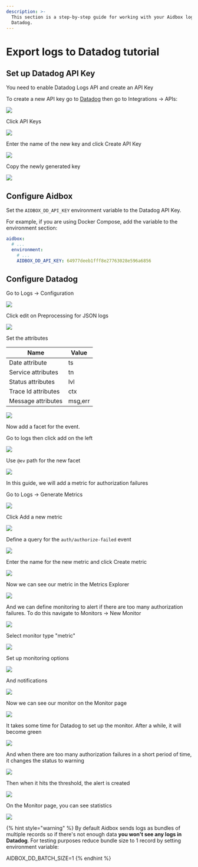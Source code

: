 ```yaml
---
description: >-
  This section is a step-by-step guide for working with your Aidbox logs with
  Datadog.
---
```


# Export logs to Datadog tutorial

## Set up Datadog API Key

You need to enable Datadog Logs API and create an API Key

To create a new API key go to [Datadog](https://app.datadoghq.com/) then go to Integrations -> APIs:

![](../../../../../.gitbook/assets/24ed01b8-a8f8-4512-bb93-2acb88a67b3e.png)

Click API Keys

![](../../../../../.gitbook/assets/b3df2c18-df8a-443f-ac63-ccf8f9f7bdc5.png)

Enter the name of the new key and click Create API Key

![](../../../../../.gitbook/assets/c12ed7a0-ed34-4241-90ea-f68fa1a406fa.png)

Copy the newly generated key

![](../../../../../.gitbook/assets/50ca7105-ac37-4859-9ca2-0fee901bb78e.png)

## Configure Aidbox

Set the `AIDBOX_DD_API_KEY` environment variable to the Datadog API Key.

For example, if you are using Docker Compose, add the variable to the environment section:

```yaml
aidbox:
  # ...
  environment:
    # ...
    AIDBOX_DD_API_KEY: 64977deeb1fff8e27763028e596a6856
```

## Configure Datadog

Go to Logs -> Configuration

![](../../../../.gitbook/assets/4dfc4a0f-231d-497f-b406-3a529d217fbd.png)

Click edit on Preprocessing for JSON logs

![](../../../../.gitbook/assets/8dc801a0-d998-435c-ac9c-a73e84d526f7.png)

Set the attributes

| Name                | Value   |
| ------------------- | ------- |
| Date attribute      | ts      |
| Service attributes  | tn      |
| Status attributes   | lvl     |
| Trace Id attributes | ctx     |
| Message attributes  | msg,err |

![](../../../../.gitbook/assets/10b9bc5b-c12d-4122-8094-ea69497a947a.png)

Now add a facet for the event.

Go to logs then click add on the left

![](../../../../../.gitbook/assets/dd3e2706-a448-40ec-b286-328c21c65227.png)

Use `@ev` path for the new facet

![](../../../../../.gitbook/assets/e1119164-27bc-41d0-b42c-3159a3256a56.png)

In this guide, we will add a metric for authorization failures

Go to Logs -> Generate Metrics

![](../../../../.gitbook/assets/979456ca-138c-4e25-b0ea-338c51e6cc5f.png)

Click Add a new metric

![](../../../../../.gitbook/assets/7daea20d-4808-4060-87ef-3c964deb4254.png)

Define a query for the `auth/authorize-failed` event

![](../../../../../.gitbook/assets/f79665ba-7d90-4e8f-86b2-2ab3dfd0595d.png)

Enter the name for the new metric and click Create metric

![](../../../../../.gitbook/assets/36321f5b-8e5b-4de1-aed2-4a9482dae447.png)

Now we can see our metric in the Metrics Explorer

![](../../../../../.gitbook/assets/6ebc86c6-16d7-42ac-9226-ed5ddf98a2bc.png)

And we can define monitoring to alert if there are too many authorization failures. To do this navigate to Monitors -> New Monitor

![](../../../../../.gitbook/assets/816d254f-244b-447c-9ec4-f26d65dcf0b3.png)

Select monitor type "metric"

![](../../../../../.gitbook/assets/3030e22e-bb9c-4568-9bcc-4824e8235316.png)

Set up monitoring options

![](../../../../../.gitbook/assets/a6088ddf-a566-46b3-ab9e-48a3aa824450.png)

And notifications

![](../../../../.gitbook/assets/c030cede-0c2a-4431-b588-eafb63b39f28.png)

Now we can see our monitor on the Monitor page

![](../../../../../.gitbook/assets/1dfd30b4-e490-4982-bd4d-d4c28dc907cd.png)

It takes some time for Datadog to set up the monitor. After a while, it will become green

![](../../../../.gitbook/assets/dbf5778d-584c-46de-b75c-f99cb2d5b5fa.png)

And when there are too many authorization failures in a short period of time, it changes the status to warning

![](../../../../../.gitbook/assets/f2acc928-122c-4730-a439-e507fbdc2bdb.png)

Then when it hits the threshold, the alert is created

![](../../../../../.gitbook/assets/c0721bd1-fd50-4c27-b898-1b6444d32977.png)

On the Monitor page, you can see statistics

![](../../../../../.gitbook/assets/a0f32af2-1e72-43a1-ac6a-9860cfa89597.png)

{% hint style="warning" %}
By default Aidbox sends logs as bundles of multiple records so if there's not enough data **you won't see any logs in Datadog**. For testing purposes reduce bundle size to 1 record by setting environment variable:

AIDBOX\_DD\_BATCH\_SIZE=1
{% endhint %}
